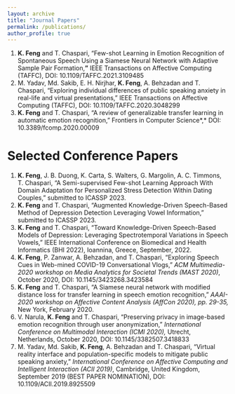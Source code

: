 ```yaml
---
layout: archive
title: "Journal Papers"
permalink: /publications/
author_profile: true
---
```


1. **K. Feng** and T. Chaspari, “Few-shot Learning in Emotion Recognition of Spontaneous Speech Using a Siamese Neural Network with Adaptive Sample Pair Formation,**”** IEEE Transactions on Affective Computing (TAFFC), DOI: 10.1109/TAFFC.2021.3109485
1. M. Yadav, Md. Sakib, E. H. Nirjhar, **K. Feng**, A. Behzadan and T. Chaspari, “Exploring individual differences of public speaking anxiety in real-life and virtual presentations,” IEEE Transactions on Affective Computing (TAFFC), DOI: 10.1109/TAFFC.2020.3048299
1. **K. Feng** and T. Chaspari, “A review of generalizable transfer learning in automatic emotion recognition,” Frontiers in Computer Science*,* DOI: 10.3389/fcomp.2020.00009

Selected Conference Papers
======
1. **K. Feng**, J. B. Duong, K. Carta, S. Walters, G. Margolin, A. C. Timmons, T. Chaspari, “A Semi-supervised Few-shot Learning Approach With Domain Adaptation for Personalized Stress Detection Within Dating Couples,” submitted to ICASSP 2023.
1. **K. Feng** and T. Chaspari, “Augmented Knowledge-Driven Speech-Based Method of Depression Detection Leveraging Vowel Information,” submitted to ICASSP 2023.
1. **K. Feng** and T. Chaspari, “Toward Knowledge-Driven Speech-Based Models of Depression: Leveraging Spectrotemporal Variations in Speech Vowels,” IEEE International Conference on Biomedical and Health Informatics (BHI 2022), Ioannina, Greece, September, 2022.
1. **K. Feng**, P. Zanwar, A. Behzadan, and T. Chaspari, “Exploring Speech Cues in Web-mined COVID-19 Conversational Vlogs,” *ACM Multimedia-2020 workshop on Media Analytics for Societal Trends (MAST 2020)*, October 2020, DOI: 10.1145/3423268.3423584
1. **K. Feng** and T. Chaspari, “A Siamese neural network with modified distance loss for transfer learning in speech emotion recognition,” *AAAI-2020 workshop on Affective Content Analysis (AffCon 2020), pp. 29-35,* New York, February 2020.
1. V. Narula, **K. Feng** and T. Chaspari, “Preserving privacy in image-based emotion recognition through user anonymization,” *International Conference on Multimodal Interaction (ICMI 2020),* Utrecht, Netherlands, October 2020, DOI: 10.1145/3382507.3418833
1. M. Yadav, Md. Sakib, **K. Feng**, A. Behzadan and T. Chaspari, “Virtual reality interface and population-specific models to mitigate public speaking anxiety,” *International Conference on Affective Computing and Intelligent Interaction (ACII 2019)*, Cambridge, United Kingdom, September 2019 (BEST PAPER NOMINATION), DOI: 10.1109/ACII.2019.8925509 

